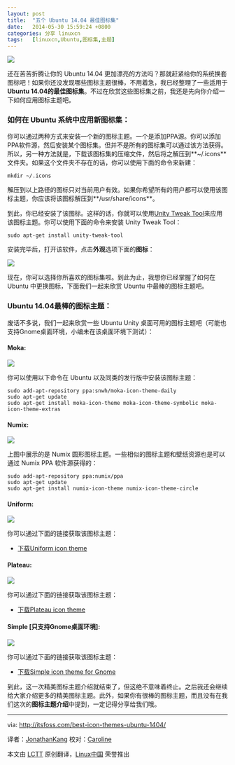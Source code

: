 ```yaml
---
layout: post
title:	"五个 Ubuntu 14.04 最佳图标集"
date:	2014-05-30 15:59:24 +0800 
categories:	分享 linuxcn 
tags:	[linuxcn,Ubuntu,图标集,主题]
---
```



![](/Asserts/Images//attachment/album/201405/30/155925uhkfiv86gvr3z3d3.jpeg)


还在苦苦折腾让你的 Ubuntu 14.04 更加漂亮的方法吗？那就赶紧给你的系统换套图标吧！如果你还没发现哪些图标主题很棒，不用着急，我已经整理了一些适用于**Ubuntu 14.04的最佳图标集**。不过在欣赏这些图标集之前，我还是先向你介绍一下如何应用图标主题吧。


### 如何在 Ubuntu 系统中应用新图标集：


你可以通过两种方式来安装一个新的图标主题。一个是添加PPA源。你可以添加PPA软件源，然后安装某个图标集。但并不是所有的图标集可以通过该方法获得。所以，另一种方法就是，下载该图标集的压缩文件，然后将之解压到**~/.icons**文件夹。如果这个文件夹不存在的话，你可以使用下面的命令来新建：



```
mkdir ~/.icons

```

解压到以上路径的图标只对当前用户有效。如果你希望所有的用户都可以使用该图标主题，你应该将该图标解压到**/usr/share/icons**。


到此，你已经安装了该图标。这样的话，你就可以使用[Unity Tweak Tool](http://itsfoss.com/how-to-install-themes-in-ubuntu-13-10/)来应用该图标主题。你可以使用下面的命令来安装 Unity Tweak Tool：



```
sudo apt-get install unity-tweak-tool

```

安装完毕后，打开该软件，点击**外观**选项下面的**图标**：


![](/Asserts/Images//attachment/album/201405/30/155925m0koo1q01olq8lq0.jpeg)


现在，你可以选择你所喜欢的图标集啦。到此为止，我想你已经掌握了如何在 Ubuntu 中更换图标，下面我们一起来欣赏 Ubuntu 中最棒的图标主题吧。


### Ubuntu 14.04最棒的图标主题：


废话不多说，我们一起来欣赏一些 Ubuntu Unity 桌面可用的图标主题吧（可能也支持Gnome桌面环境，小编未在该桌面环境下测试）：


#### Moka:


![](/Asserts/Images//attachment/album/201405/30/155925pvau7fkrz2razval.jpeg)


你可以使用以下命令在 Ubuntu 以及同类的发行版中安装该图标主题：



```
sudo add-apt-repository ppa:snwh/moka-icon-theme-daily
sudo apt-get update
sudo apt-get install moka-icon-theme moka-icon-theme-symbolic moka-icon-theme-extras

```

#### Numix:


![](/Asserts/Images//attachment/album/201405/30/155926vla9i32halvilcc7.jpeg)


上图中展示的是 Numix 圆形图标主题。一些相似的图标主题和壁纸资源也是可以通过 Numix PPA 软件源获得的：



```
sudo add-apt-repository ppa:numix/ppa
sudo apt-get update
sudo apt-get install numix-icon-theme numix-icon-theme-circle

```

#### Uniform:


![](/Asserts/Images//attachment/album/201405/30/155926ekdhkofw711o7hgg.jpeg)


你可以通过下面的链接获取该图标主题：


* [下载Uniform icon theme](http://0rax0.deviantart.com/art/Uniform-Icon-Theme-453054609)


#### Plateau:


![](/Asserts/Images//attachment/album/201405/30/155927c72aszm5rgnnffn2.jpeg)


你可以通过下面的链接获取该图标主题：


* [下载Plateau icon theme](http://malysss.deviantart.com/art/Plateau-0-2-391110900)


#### Simple [只支持Gnome桌面环境]:


![](/Asserts/Images//attachment/album/201405/30/155927py7m5wmmhnwyyw7z.jpeg)


你可以通过下面的链接获取该图标主题：


* [下载Simple icon theme for Gnome](http://www.deviantart.com/art/Simple-icon-theme-426040287)


到此，这一次精美图标主题介绍就结束了，但这绝不意味着终止。之后我还会继续给大家介绍更多的精美图标主题。此外，如果你有很棒的图标主题，而且没有在我们这次的**图标主题介绍**中提到，一定记得分享给我们哦。




---


via: <http://itsfoss.com/best-icon-themes-ubuntu-1404/>


译者：[JonathanKang](https://github.com/JonathanKang) 校对：[Caroline](https://github.com/carolinewuyan)


本文由 [LCTT](https://github.com/LCTT/TranslateProject) 原创翻译，[Linux中国](http://linux.cn/) 荣誉推出
